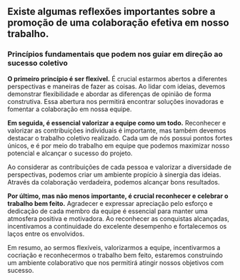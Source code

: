 ## Existe algumas reflexões importantes sobre a promoção de uma colaboração efetiva em nosso trabalho.

### Princípios fundamentais que podem nos guiar em direção ao sucesso coletivo

**O primeiro princípio é ser flexível.**
É crucial estarmos abertos a diferentes perspectivas e maneiras de fazer as coisas. Ao lidar com ideias, devemos demonstrar flexibilidade e abordar as diferenças de opinião de forma construtiva. Essa abertura nos permitirá encontrar soluções inovadoras e fomentar a colaboração em nossa equipe.

**Em seguida, é essencial valorizar a equipe como um todo.**
Reconhecer e valorizar as contribuições individuais é importante, mas também devemos destacar o trabalho coletivo realizado. Cada um de nós possui pontos fortes únicos, e é por meio do trabalho em equipe que podemos maximizar nosso potencial e alcançar o sucesso do projeto.

Ao considerar as contribuições de cada pessoa e valorizar a diversidade de perspectivas, podemos criar um ambiente propício à sinergia das ideias. Através da colaboração verdadeira, podemos alcançar bons resultados.

**Por último, mas não menos importante, é crucial reconhecer e celebrar o trabalho bem feito.**
Agradecer e expressar apreciação pelo esforço e dedicação de cada membro da equipe é essencial para manter uma atmosfera positiva e motivadora. Ao reconhecer as conquistas alcançadas, incentivamos a continuidade do excelente desempenho e fortalecemos os laços entre os envolvidos.

Em resumo, ao sermos flexíveis, valorizarmos a equipe, incentivarmos a cocriação e reconhecermos o trabalho bem feito, estaremos construindo um ambiente colaborativo que nos permitirá atingir nossos objetivos com sucesso.
